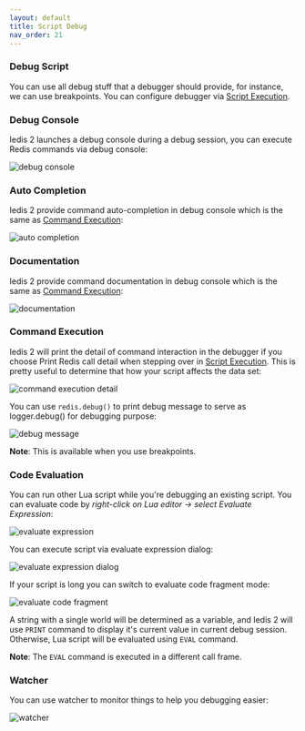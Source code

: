 ```yaml
---
layout: default
title: Script Debug
nav_order: 21
---
```


### Debug Script
You can use all debug stuff that a debugger should provide, for instance, we can use breakpoints.
You can configure debugger via [Script Execution](script-exec).

### Debug Console
Iedis 2 launches a debug console during a debug session, you can execute Redis commands via debug console:

![debug console](/assets/images/script-debug/debug-console2.png)

### Auto Completion
Iedis 2 provide command auto-completion in debug console which is the same as [Command Execution](command-exec):

![auto completion](/assets/images/script-debug/auto-completion2.png)

### Documentation
Iedis 2 provide command documentation in debug console which is the same as [Command Execution](command-exec):

![documentation](/assets/images/script-debug/documentation2.png)

### Command Execution
Iedis 2 will print the detail of command interaction in the debugger if you choose Print Redis call detail when stepping over in [Script Execution](script-exec).
This is pretty useful to determine that how your script affects the data set:

![command execution detail](/assets/images/script-debug/command-execution-detail2.png)

You can use ```redis.debug()``` to print debug message to serve as logger.debug() for debugging purpose:

![debug message](/assets/images/script-debug/debug-message2.png)

**Note**: This is available when you use breakpoints.

### Code Evaluation
You can run other Lua script while you're debugging an existing script. You can evaluate code by *right-click on Lua editor -> select Evaluate Expression*: 

![evaluate expression](/assets/images/script-debug/evaluate-expression2.png)

You can execute script via evaluate expression dialog:

![evaluate expression dialog](/assets/images/script-debug/evaluate-expression-dialog2.png)

If your script is long you can switch to evaluate code fragment mode: 

![evaluate code fragment](/assets/images/script-debug/evaluate-code-fragment2.png)

A string with a single world will be determined as a variable, 
and Iedis 2 will use ```PRINT``` command to display it's current value in current debug session. 
Otherwise, Lua script will be evaluated using ```EVAL``` command.

**Note**: The ```EVAL``` command is executed in a different call frame.

### Watcher
You can use watcher to monitor things to help you debugging easier:

![watcher](/assets/images/script-debug/watcher2.png)